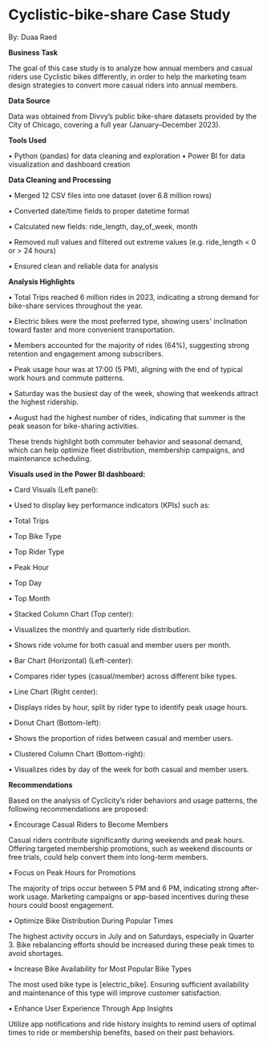 # Cyclistic-bike-share Case Study
 
By: Duaa Raed

**Business Task**

The goal of this case study is to analyze how annual members and casual riders use Cyclistic bikes differently, in order to help the marketing team design strategies to convert more casual riders into annual members.

**Data Source**

Data was obtained from Divvy’s public bike-share datasets provided by the City of Chicago, covering a full year (January–December 2023).

**Tools Used**

•	Python (pandas) for data cleaning and exploration
•	Power BI for data visualization and dashboard creation

**Data Cleaning and Processing**

•	Merged 12 CSV files into one dataset (over 6.8 million rows)

•	Converted date/time fields to proper datetime format

•	Calculated new fields: ride_length, day_of_week, month

•	Removed null values and filtered out extreme values (e.g. ride_length < 0 or > 24 hours)

•	Ensured clean and reliable data for analysis

**Analysis Highlights**

•	 Total Trips reached 6 million rides in 2023, indicating a strong demand for bike-share services throughout the year.

•	 Electric bikes were the most preferred type, showing users' inclination toward faster and more convenient transportation.

•	 Members accounted for the majority of rides (64%), suggesting strong retention and engagement among subscribers.

•	 Peak usage hour was at 17:00 (5 PM), aligning with the end of typical work hours and commute patterns.

•	 Saturday was the busiest day of the week, showing that weekends attract the highest ridership.

•	 August had the highest number of rides, indicating that summer is the peak season for bike-sharing activities.

These trends highlight both commuter behavior and seasonal demand, which can help optimize fleet distribution, membership campaigns, and maintenance scheduling.

**Visuals used in the Power BI dashboard:**

•	Card Visuals (Left panel):

•	Used to display key performance indicators (KPIs) such as:

•	Total Trips

•	Top Bike Type

•	Top Rider Type

•	Peak Hour

•	Top Day

•	Top Month

•	Stacked Column Chart (Top center):

•	Visualizes the monthly and quarterly ride distribution.

•	Shows ride volume for both casual and member users per month.

•	Bar Chart (Horizontal) (Left-center):

•	Compares rider types (casual/member) across different bike types.

•	Line Chart (Right center):

•	Displays rides by hour, split by rider type to identify peak usage hours.

•	Donut Chart (Bottom-left):

•	Shows the proportion of rides between casual and member users.

•	Clustered Column Chart (Bottom-right):

•	Visualizes rides by day of the week for both casual and member users.

**Recommendations**

Based on the analysis of Cyclicity’s rider behaviors and usage patterns, the following recommendations are proposed:

•	Encourage Casual Riders to Become Members

Casual riders contribute significantly during weekends and peak hours. Offering targeted membership promotions, such as weekend discounts or free trials, could help convert them into long-term members.

•	Focus on Peak Hours for Promotions

The majority of trips occur between 5 PM and 6 PM, indicating strong after-work usage. Marketing campaigns or app-based incentives during these hours could boost engagement.

•	Optimize Bike Distribution During Popular Times

The highest activity occurs in July and on Saturdays, especially in Quarter 3. Bike rebalancing efforts should be increased during these peak times to avoid shortages.

•	Increase Bike Availability for Most Popular Bike Types

The most used bike type is [electric_bike]. Ensuring sufficient availability and maintenance of this type will improve customer satisfaction.

•	Enhance User Experience Through App Insights

Utilize app notifications and ride history insights to remind users of optimal times to ride or membership benefits, based on their past behaviors.

